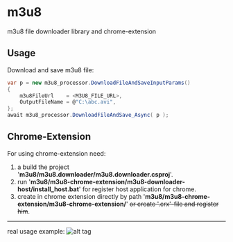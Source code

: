 # m3u8
m3u8 file downloader library and chrome-extension

Usage
-----
Download and save m3u8 file:

```C#
var p = new m3u8_processor.DownloadFileAndSaveInputParams()
{    
    m3u8FileUrl    = <M3U8_FILE_URL>,
    OutputFileName = @"C:\abc.avi",
};
await m3u8_processor.DownloadFileAndSave_Async( p ); 
```

Chrome-Extension
-----
For using chrome-extension need:
1) a build the project '**m3u8/m3u8.downloader/m3u8.downloader.csproj**'.
2) run '**m3u8/m3u8-chrome-extension/m3u8-downloader-host/install_host.bat**' for register host application for chrome.
3) create in chrome extension directly by path '**m3u8/m3u8-chrome-extension/m3u8-chrome-extension/**' <strike>or create '.crx'-file and register him</strike>.


-----
real usage example:
![alt tag](https://github.com/zamgi/m3u8/blob/master/%5Bm3u8%5D-v2.gif)
